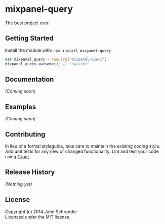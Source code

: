 # mixpanel-query

The best project ever.

## Getting Started
Install the module with: `npm install mixpanel-query`

```javascript
var mixpanel_query = require('mixpanel-query');
mixpanel_query.awesome(); // "awesome"
```

## Documentation
_(Coming soon)_

## Examples
_(Coming soon)_

## Contributing
In lieu of a formal styleguide, take care to maintain the existing coding style. Add unit tests for any new or changed functionality. Lint and test your code using [Grunt](http://gruntjs.com/).

## Release History
_(Nothing yet)_

## License
Copyright (c) 2014 John Schroeder  
Licensed under the MIT license.
